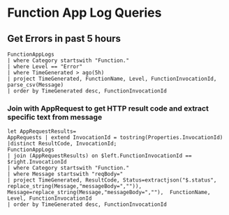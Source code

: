 # Function App Log Queries

## Get Errors in past 5 hours
```
FunctionAppLogs
| where Category startswith "Function."
| where Level == "Error" 
| where TimeGenerated > ago(5h)
| project TimeGenerated, FunctionName, Level, FunctionInvocationId, parse_csv(Message)
| order by TimeGenerated desc, FunctionInvocationId
```

### Join with AppRequest to get HTTP result code and extract specific text from message
```
let AppRequestResults=
AppRequests | extend InvocationId = tostring(Properties.InvocationId)
|distinct ResultCode, InvocationId;
FunctionAppLogs
| join (AppRequestResults) on $left.FunctionInvocationId == $right.InvocationId
| where Category startswith "Function."
| where Message startswith "reqBody="
| project TimeGenerated, ResultCode, Status=extractjson("$.status", replace_string(Message,"messageBody=","")), Message=replace_string(Message,"messageBody=",""),  FunctionName, Level, FunctionInvocationId
| order by TimeGenerated desc, FunctionInvocationId
```
